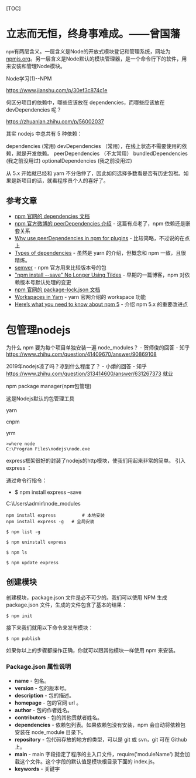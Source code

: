 [TOC]

# 立志而无恒，终身事难成。——曾国藩

`npm`有两层含义。一层含义是Node的开放式模块登记和管理系统，网址为[npmjs.org](http%3A%2F%2Fnpmjs.org%2F)。另一层含义是Node默认的模块管理器，是一个命令行下的软件，用来安装和管理Node模块。

 Node学习(1)--NPM

https://www.jianshu.com/p/30ef3c874c1e


何区分项目的依赖中，哪些应该放在 dependencies，而哪些应该放在 devDependencies 呢？

https://zhuanlan.zhihu.com/p/56002037


其实 nodejs 中总共有 5 种依赖：

dependencies (常用)
devDependencies （常用），在线上状态不需要使用的依赖，就是开发依赖。
peerDependencies （不太常用）
bundledDependencies (我之前没用过)
optionalDependencies (我之前没用过)


从 5.x 开始就已经和 yarn 不分伯仲了，因此如何选择多数看是否有历史包袱。如果是新项目的话，就看程序员个人的喜好了。
## 参考文章

-   [npm 官网的 dependencies 文档](https://link.zhihu.com/?target=https%3A//docs.npmjs.com/files/package.json%23dependencies)
-   [npm 官方微博的 peerDependencies 介绍](https://link.zhihu.com/?target=https%3A//nodejs.org/en/blog/npm/peer-dependencies/) \- 这篇有点老了，npm 依赖还是嵌套关系
-   [Why use peerDependencies in npm for plugins](https://link.zhihu.com/?target=https%3A//stackoverflow.com/questions/26737819/why-use-peer-dependencies-in-npm-for-plugins) \- 比较简略，不过说的在点上
-   [Types of dependencies](https://link.zhihu.com/?target=https%3A//yarnpkg.com/lang/en/docs/dependency-types/) \- 虽然是 yarn 的介绍，但概念和 npm 一致，且很精炼。
-   [semver](https://link.zhihu.com/?target=https%3A//docs.npmjs.com/misc/semver) \- npm 官方用来比较版本号的包
-   ["npm install --save" No Longer Using Tildes](https://link.zhihu.com/?target=http%3A//fredkschott.com/post/2014/02/npm-no-longer-defaults-to-tildes/) \- 早期的一篇博客，npm 对依赖版本号默认处理的变更
-   [npm 官网的 package-lock.json 文档](https://link.zhihu.com/?target=https%3A//docs.npmjs.com/files/package-lock.json)
-   [Workspaces in Yarn](https://link.zhihu.com/?target=https%3A//yarnpkg.com/blog/2017/08/02/introducing-workspaces/) \- yarn 官网介绍的 workspace 功能
-   [Here’s what you need to know about npm 5](https://link.zhihu.com/?target=https%3A//blog.pusher.com/what-you-need-know-npm-5/) \- 介绍 npm 5.x 的重要改进点








# 包管理nodejs

为什么 npm 要为每个项目单独安装一遍 node_modules？ - 贺师俊的回答 - 知乎 https://www.zhihu.com/question/41409670/answer/90869108

2019年nodejs凉了吗？凉到什么程度了？ - 小爝的回答 - 知乎 https://www.zhihu.com/question/313414600/answer/631267373 就业











npm package manager(npm包管理)

这是Nodejs默认的包管理工具








yarn

cnpm


yrm








```
>where node
C:\Program Files\nodejs\node.exe
```




































express框架很好的封装了nodejs的http模块，使我们用起来非常的简单。 引入express ：

通过命令行指令：

-   $ npm install express –save






































































C:\Users\admin\node_modules











```text
npm install express          # 本地安装
npm install express -g   # 全局安装
```

```text
$ npm list -g
```

```text
$ npm uninstall express
```



```text
$ npm ls
```

```text
$ npm update express
```





## 创建模块

创建模块，package.json 文件是必不可少的。我们可以使用 NPM 生成 package.json 文件，生成的文件包含了基本的结果：

```text
$ npm init
```

接下来我们就用以下命令来发布模块：

```text
$ npm publish
```

如果你以上的步骤都操作正确，你就可以跟其他模块一样使用 npm 来安装。





### Package.json 属性说明

-   **name** \- 包名。
-   **version** \- 包的版本号。
-   **description** \- 包的描述。
-   **homepage** \- 包的官网 url 。
-   **author** \- 包的作者姓名。
-   **contributors** \- 包的其他贡献者姓名。
-   **dependencies** \- 依赖包列表。如果依赖包没有安装，npm 会自动将依赖包安装在 node_module 目录下。
-   **repository** \- 包代码存放的地方的类型，可以是 git 或 svn，git 可在 Github 上。
-   **main** \- main 字段指定了程序的主入口文件，require('moduleName') 就会加载这个文件。这个字段的默认值是模块根目录下面的 index.js。
-   **keywords** \- 关键字


































































